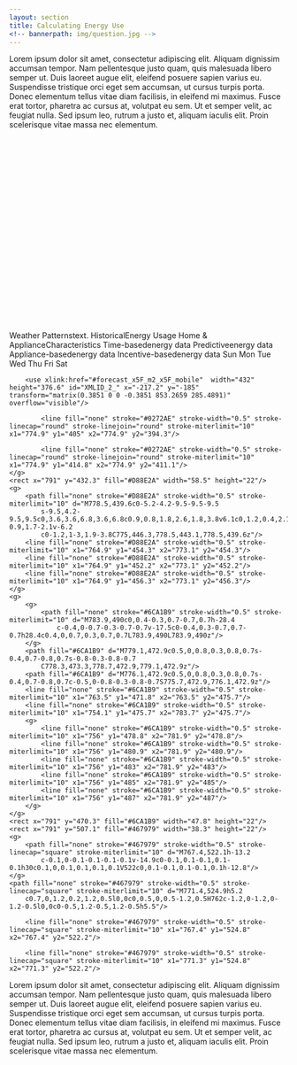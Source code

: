 ```yaml
---
layout: section
title: Calculating Energy Use
<!-- bannerpath: img/question.jpg -->
---
```


<p>Lorem ipsum dolor sit amet, consectetur adipiscing elit. Aliquam dignissim accumsan tempor. Nam pellentesque justo quam, quis malesuada libero semper ut. Duis laoreet augue elit, eleifend posuere sapien varius eu. Suspendisse tristique orci eget sem accumsan, ut cursus turpis porta. Donec elementum tellus vitae diam facilisis, in eleifend mi maximus. Fusce erat tortor, pharetra ac cursus at, volutpat eu sem. Ut et semper velit, ac feugiat nulla. Sed ipsum leo, rutrum a justo et, aliquam iaculis elit. Proin scelerisque vitae massa nec elementum.</p>

<div class="calcFlowChart">

<svg version="1.1" xmlns="http://www.w3.org/2000/svg" xmlns:xlink="http://www.w3.org/1999/xlink" x="0px" y="0px"
	 viewBox="0 0 1200 800" enable-background="new 0 0 1200 800" xml:space="preserve">
	<symbol  id="billsofar" viewBox="-66 -55.4 134 90.8">
		<path fill="#FFFFFF" stroke="#658C3D" stroke-width="2" stroke-linecap="round" stroke-linejoin="round" stroke-miterlimit="10" d="M48,34.4h-92c-11,0-21-8-21-19v-39c0-11,10-21,21-21h35.3l10.5-9.8l10.5,9.8H48c11,0,19,10,19,21v39C67,26.4,59,34.4,48,34.4z"/>
	</symbol>
	<symbol  id="forecast_x5F_m2_x5F_mobile" viewBox="-217.2 -185 432 376.6">
		<g id="forecast_6_1_">
			<polygon fill="#FFFFFF" points="214.8,-185 -217.2,-185 -217.2,191.6 214.8,191.6 		"/>
			<g>
				<polygon fill="#656D71" points="139,119.3 86,119.3 86,172.3 139,172.3 			"/>
			</g>
			<g>
				<polygon fill="#656D71" points="196.7,119.3 143.7,119.3 143.7,172.3 196.7,172.3 			"/>
			</g>
			<g>
				<polygon fill="#656D71" points="-148.4,61.7 -201.4,61.7 -201.4,114.7 -148.4,114.7 			"/>
			</g>
			<g>
				<polygon fill="#656D71" points="-90.9,61.7 -143.9,61.7 -143.9,114.7 -90.9,114.7 			"/>
			</g>
			<g>
				<polygon fill="#656D71" points="-33.5,61.7 -86.5,61.7 -86.5,114.7 -33.5,114.7 			"/>
			</g>
			<g>
				<polygon fill="#656D71" points="24,61.7 -29,61.7 -29,114.7 24,114.7 			"/>
			</g>
			<g>
				<polygon fill="#656D71" points="81.5,61.7 28.5,61.7 28.5,114.7 81.5,114.7 			"/>
			</g>
			<g>
				<polygon fill="#656D71" points="139,61.7 86,61.7 86,114.7 139,114.7 			"/>
			</g>
			<g>
				<polygon fill="#656D71" points="196.7,61.7 143.7,61.7 143.7,114.7 196.7,114.7 			"/>
			</g>
			<g>
				<g>
					<path fill="#656D71" d="M138,56.2v-51H87v51H138 M139,57.2H86v-53h53V57.2L139,57.2z"/>
				</g>
			</g>
			<g>
				<g>
					<path fill="#656D71" d="M195.7,56.2v-51h-51v51H195.7 M196.7,57.2h-53v-53h53V57.2L196.7,57.2z"/>
				</g>
			</g>
			<g>
				<polygon fill="#656D71" points="-148.4,4.2 -201.4,4.2 -201.4,57.2 -148.4,57.2 			"/>
			</g>
			<g>
				<polygon fill="#658C3D" points="-90.9,4.2 -143.9,4.2 -143.9,57.2 -90.9,57.2 			"/>
			</g>
			<g>
				<g>
					<path fill="#656D71" d="M-34.5,56.2v-51h-51v51H-34.5 M-33.5,57.2h-53v-53h53V57.2L-33.5,57.2z"/>
				</g>
			</g>
			<g>
				<g>
					<path fill="#656D71" d="M23,56.2v-51h-51v51H23 M24,57.2h-53v-53h53V57.2L24,57.2z"/>
				</g>
			</g>
			<g>
				<g>
					<path fill="#656D71" d="M80.5,56.2v-51h-51v51H80.5 M81.5,57.2h-53v-53h53V57.2L81.5,57.2z"/>
				</g>
			</g>
			<g>
				<g>
					<path fill="#656D71" d="M-149.4-1.3v-51h-51v51H-149.4 M-148.4-0.3h-53v-53h53V-0.3L-148.4-0.3z"/>
				</g>
			</g>
			<g>
				<polygon fill="#D88E2A" points="-148.4,-168.1 -201.4,-168.1 -201.4,-115.1 -148.4,-115.1 			"/>
			</g>
			<g>
				<g>
					<path fill="#656D71" d="M-91.9-1.3v-51h-51v51H-91.9 M-90.9-0.3h-53v-53h53V-0.3L-90.9-0.3z"/>
				</g>
			</g>
			<g>
				<g>
					<path fill="#656D71" d="M-34.5-1.3v-51h-51v51H-34.5 M-33.5-0.3h-53v-53h53V-0.3L-33.5-0.3z"/>
				</g>
			</g>
			<g>
				<g>
					<path fill="#656D71" d="M-91.9-58.5v-51h-51v51H-91.9 M-90.9-57.5h-53v-53h53V-57.5L-90.9-57.5z"/>
				</g>
			</g>
			<g>
				<g>
					<path fill="#656D71" d="M-149.4-58.5v-51h-51v51H-149.4 M-148.4-57.5h-53v-53h53V-57.5L-148.4-57.5z"/>
				</g>
			</g>
			<g>
				<g>
					<path fill="#656D71" d="M-34.5-58.5v-51h-51v51H-34.5 M-33.5-57.5h-53v-53h53V-57.5L-33.5-57.5z"/>
				</g>
			</g>
			<g>
				<g>
					<path fill="#656D71" d="M80.5-1.3v-51h-51v51H80.5 M81.5-0.3h-53v-53h53V-0.3L81.5-0.3z"/>
				</g>
			</g>
			<g>
				<g>
					<path fill="#656D71" d="M138-1.3v-51H87v51H138 M139-0.3H86v-53h53V-0.3L139-0.3z"/>
				</g>
			</g>
			<g>
				<g>
					<path fill="#656D71" d="M195.5-1.3v-51h-51v51H195.5 M196.5-0.3h-53v-53h53V-0.3L196.5-0.3z"/>
				</g>
			</g>
			<g>
				<g>
					<path fill="#656D71" d="M23-1.3v-51h-51v51H23 M24-0.3h-53v-53h53V-0.3L24-0.3z"/>
				</g>
			</g>
			<g>
				<g>
					<path fill="#656D71" d="M80.5-58.5v-51h-51v51H80.5 M81.5-57.5h-53v-53h53V-57.5L81.5-57.5z"/>
				</g>
			</g>
			<g>
				<g>
					<path fill="#656D71" d="M138-58.5v-51H87v51H138 M139-57.5H86v-53h53V-57.5L139-57.5z"/>
				</g>
			</g>
			<g>
				<g>
					<path fill="#656D71" d="M195.5-58.5v-51h-51v51H195.5 M196.5-57.5h-53v-53h53V-57.5L196.5-57.5z"/>
				</g>
			</g>
			<g>
				<g>
					<path fill="#656D71" d="M23-58.5v-51h-51v51H23 M24-57.5h-53v-53h53V-57.5L24-57.5z"/>
				</g>
			</g>
			<use xlink:href="#billsofar"  width="134" height="90.8" id="XMLID_4_" x="-66" y="-55.4" transform="matrix(1 0 0 1 -119.6235 116.3237)" overflow="visible"/>
			<g>
				<polygon fill="none" points="-34.9,73.8 -203.2,73.8 -203.2,129.7 -34.9,129.7 			"/>
				<text transform="matrix(1.0185 0 0 -1 -168.9463 101.3472)" fill="#658C3D" font-family="'Open Sans'" font-size="40">Spent</text>
			</g>
		</g>
	</symbol>

<g id="Layer_1">
	<text transform="matrix(1 0 0 1 50 83.4203)"><tspan x="0" y="0" font-family="'Open Sans'" font-size="20">Weather Patterns</tspan><tspan x="0" y="24" font-family="'Open Sans'" font-size="20">text.</tspan></text>
	<text transform="matrix(1 0 0 1 135.5907 340.0329)"><tspan x="0" y="0" font-family="'Open Sans'" font-size="20">Historical</tspan><tspan x="-37.3" y="24" font-family="'OpenSans-Bold'" font-size="20">Energy Usage</tspan></text>
	<text transform="matrix(1 0 0 1 48.4816 580.4973)"><tspan x="0" y="0" font-family="'Open Sans'" font-size="20">Home &amp; Appliance</tspan><tspan x="33.1" y="24" font-family="'OpenSans-Bold'" font-size="20">Characteristics</tspan></text>
	<text transform="matrix(1 0 0 1 956.8547 76.4423)"><tspan x="0" y="0" font-family="'Open Sans'" font-size="20">Time-based</tspan><tspan x="0" y="24" font-family="'OpenSans-Bold'" font-size="20">energy data</tspan></text>
	<text transform="matrix(1 0 0 1 956.8549 229.3635)"><tspan x="0" y="0" font-family="'Open Sans'" font-size="20">Predictive</tspan><tspan x="0" y="24" font-family="'OpenSans-Bold'" font-size="20">energy data</tspan></text>
	<text transform="matrix(1 0 0 1 956.8548 408.6348)"><tspan x="0" y="0" font-family="'Open Sans'" font-size="20">Appliance-based</tspan><tspan x="0" y="24" font-family="'OpenSans-Bold'" font-size="20">energy data</tspan></text>
	<text transform="matrix(1 0 0 1 956.8545 615.3054)"><tspan x="0" y="0" font-family="'Open Sans'" font-size="20">Incentive-based</tspan><tspan x="0" y="24" font-family="'OpenSans-Bold'" font-size="20">energy data</tspan></text>
</g>

<g id="weatherToTime">
	<path fill="none" stroke="#000000" stroke-width="2" stroke-miterlimit="10" d="M355,90.9h101c61,0,63,45.4,125,45.4h128"/>
</g>
<g id="weatherToPredictive">
	<path fill="none" stroke="#000000" stroke-width="2" stroke-miterlimit="10" d="M354.5,102h101c61,0,63,169.8,125,169.8h128"/>
</g>
<g id="weatherToAppliance">
	<path fill="none" stroke="#000000" stroke-width="2" stroke-miterlimit="10" d="M355.3,115h101c61,0,63,347.4,125,347.4h128"/>
</g>
<g id="historyToTime">
	<path fill="none" stroke="#000000" stroke-width="2" stroke-miterlimit="10" d="M355.3,344.5h101c61,0,63-198.1,125-198.1h128"/>
</g>
<g id="historyToPredictive">
	<path fill="none" stroke="#000000" stroke-width="2" stroke-miterlimit="10" d="M355,357h101c61,0,63-73.7,125-73.7h128"/>
</g>
<g id="historyToAppliance">
	<path fill="none" stroke="#000000" stroke-width="2" stroke-miterlimit="10" d="M354.1,367.1h101c61,0,63,83.2,125,83.2h128"/>
</g>
<g id="historyToProgram">
	<path fill="none" stroke="#000000" stroke-width="2" stroke-miterlimit="10" d="M355,378.1h101c61,0,63,281.5,125,281.5h128"/>
</g>
<g id="houseToPredictive">
	<path fill="none" stroke="#000000" stroke-width="2" stroke-miterlimit="10" d="M354.7,601.9h101c82.7,0,28.7-304.8,125-304.8h128"
		/>
</g>
<g id="houseToAppliance">
	<path fill="none" stroke="#000000" stroke-width="2" stroke-miterlimit="10" d="M355,614.6h101c61,0,63-139.6,125-139.6h128"/>
</g>
<g id="houseToProgrm">
	<path fill="none" stroke="#000000" stroke-width="2" stroke-miterlimit="10" d="M354.3,626.9h101c61,0,63,45.4,125,45.4h128"/>
</g>
<g id="weather">
	<g id="XMLID_1_">
		<g>
			<path fill="#D1D3D4" d="M336.4,100.6c8.2,0,14.9,5.8,14.9,13.1c0,7.2-6.7,13.1-14.9,13.1h-57.5v-0.1c-6.1-0.6-10.9-5.1-10.9-10.6
				c0-2.8,1.2-5.3,3.2-7.2c1.5-1.5,3.5-2.6,5.8-3.1l0.1,0c0.7-3.9,4.1-6.9,8.2-6.9c1.2,0,2.6,0.4,3.6,0.8c1-6,6.1-10.5,12.4-10.5
				c2.3,0,4.5,0.6,6.4,1.8l0,0c1.5-2.6,3.7-4.7,6.4-6c2-1,4.2-1.5,6.6-1.5c8.3,0,15,6.7,15,15c0,0.6,0,1.3-0.1,1.9l0,0.3
				C335.9,100.6,336.2,100.6,336.4,100.6z"/>
			<path fill="#BCBEC0" d="M314.2,84.9L314.2,84.9c-2.7,1.3-4.9,3.4-6.4,6l0,0c-1.9-1.1-4.1-1.8-6.4-1.8c-6.2,0-11.4,4.6-12.4,10.5
				c-1-0.4-2.5-0.8-3.6-0.8c-4.1,0-7.5,3-8.2,6.9l-0.1,0c-2.3,0.5-4.3,1.6-5.8,3.1c-2-3.6-3.2-7.7-3.2-12.1
				c0-13.6,11-24.6,24.6-24.6C301.9,72.1,310,77.3,314.2,84.9z"/>
		</g>
		<g>
		</g>
	</g>
</g>
<g id="history">
	<path fill="#D1D2D3" stroke="#6B6A64" stroke-width="6.621" stroke-miterlimit="10" d="M340.8,362.7
			c-0.2,23.4-19.3,42.3-42.8,42.1c-23.4-0.2-42.3-19.3-42.1-42.8c0.2-23.4,19.3-42.3,42.8-42.1C322.2,320.1,341,339.3,340.8,362.7z"
			/>
		<circle fill="#D1D2D3" stroke="#808184" stroke-width="1.1035" stroke-miterlimit="10" cx="267.9" cy="362.1" r="6.1"/>
		<circle fill="#D1D2D3" stroke="#808184" stroke-width="1.1035" stroke-miterlimit="10" cx="283.3" cy="362.2" r="6.1"/>
		<circle fill="#D1D2D3" stroke="#808184" stroke-width="1.1035" stroke-miterlimit="10" cx="298.6" cy="362.4" r="6.1"/>
		<path fill="#D1D2D3" stroke="#808184" stroke-width="1.1035" stroke-miterlimit="10" d="M319.9,362.5c0,3.4-2.8,6.1-6.1,6
			c-3.4,0-6.1-2.8-6-6.1c0-3.4,2.8-6.1,6.1-6C317.2,356.4,320,359.2,319.9,362.5z"/>
		<circle fill="#D1D2D3" stroke="#808184" stroke-width="1.1035" stroke-miterlimit="10" cx="328.9" cy="362.6" r="6.1"/>
		<line fill="none" stroke="#6B6A64" stroke-width="2.207" stroke-miterlimit="10" x1="258.4" y1="376.7" x2="338.3" y2="377.3"/>
		<line fill="none" x1="267.9" y1="362.1" x2="264.1" y2="357.4"/>
		<g>
			<g id="XMLID_12_">
				<g>
					<polygon fill="#808184" points="264.2,357.6 268.4,361.9 267.5,362.6 264,357.7 					"/>
				</g>
				<g>
				</g>
			</g>
			<circle fill="#808184" cx="268.2" cy="362.4" r="0.6"/>
		</g>
		<g>
			<g id="XMLID_11_">
				<g>
					<polygon fill="#808184" points="289.1,363.8 283.2,362.9 283.5,361.8 289.2,363.5 					"/>
				</g>
				<g>
				</g>
			</g>
			<circle fill="#808184" cx="283" cy="362.3" r="0.6"/>
		</g>
		<g>
			<g id="XMLID_10_">
				<g>
					<polygon fill="#808184" points="302.5,357.8 298.8,362.6 298,361.8 302.3,357.6 					"/>
				</g>
				<g>
				</g>
			</g>
			<circle fill="#808184" cx="298.3" cy="362.4" r="0.6"/>
		</g>
		<g>
			<g id="XMLID_9_">
				<g>
					<polygon fill="#808184" points="310.3,367.3 313.4,362.1 314.3,362.8 310.5,367.5 					"/>
				</g>
				<g>
				</g>
			</g>
			<circle fill="#808184" cx="314" cy="362.2" r="0.6"/>
		</g>
		<g>
			<g id="XMLID_8_">
				<g>
					<polygon fill="#808184" points="323,362.5 329,362.1 329,363.2 323,362.7 					"/>
				</g>
				<g>
				</g>
			</g>
			<path fill="#808184" d="M329.7,362.1c0.3,0.2,0.3,0.6,0.1,0.9c-0.2,0.3-0.6,0.3-0.9,0.1c-0.3-0.2-0.3-0.6-0.1-0.9
				C329,361.9,329.4,361.9,329.7,362.1z"/>
		</g>
	</g>
</g>
<g id="house">
	<polyline fill="#808285" points="308,561 348.9,581.8 348.9,642.7 267.1,642.7 267.1,581.8 308,561 	"/>
	<rect x="301.9" y="617.6" fill="none" stroke="#FFFFFF" stroke-miterlimit="10" width="12.1" height="25.1"/>
	<rect x="280.1" y="586.9" fill="none" stroke="#FFFFFF" stroke-miterlimit="10" width="20.9" height="19.5"/>
	<rect x="315.1" y="586.9" fill="none" stroke="#FFFFFF" stroke-miterlimit="10" width="20.9" height="19.5"/>
	<line fill="none" stroke="#FFFFFF" stroke-width="2" stroke-miterlimit="10" x1="271.2" y1="642.7" x2="271.2" y2="626.8"/>
	<line fill="none" stroke="#FFFFFF" stroke-width="2" stroke-miterlimit="10" x1="276" y1="642.7" x2="276" y2="626.8"/>
	<line fill="none" stroke="#FFFFFF" stroke-width="2" stroke-miterlimit="10" x1="281" y1="642.7" x2="281" y2="626.8"/>
	<line fill="none" stroke="#FFFFFF" stroke-width="2" stroke-miterlimit="10" x1="285.9" y1="642.7" x2="285.9" y2="626.8"/>
	<line fill="none" stroke="#FFFFFF" stroke-width="2" stroke-miterlimit="10" x1="291.3" y1="642.7" x2="291.3" y2="626.8"/>
	<line fill="none" stroke="#FFFFFF" stroke-width="2" stroke-miterlimit="10" x1="296.7" y1="642.7" x2="296.7" y2="626.8"/>
	<line fill="none" stroke="#FFFFFF" stroke-width="2" stroke-miterlimit="10" x1="319.7" y1="642.8" x2="319.7" y2="626.9"/>
	<line fill="none" stroke="#FFFFFF" stroke-width="2" stroke-miterlimit="10" x1="324.5" y1="642.8" x2="324.5" y2="626.9"/>
	<line fill="none" stroke="#FFFFFF" stroke-width="2" stroke-miterlimit="10" x1="329.4" y1="642.8" x2="329.4" y2="626.9"/>
	<line fill="none" stroke="#FFFFFF" stroke-width="2" stroke-miterlimit="10" x1="334.4" y1="642.8" x2="334.4" y2="626.9"/>
	<line fill="none" stroke="#FFFFFF" stroke-width="2" stroke-miterlimit="10" x1="339.8" y1="642.8" x2="339.8" y2="626.9"/>
	<line fill="none" stroke="#FFFFFF" stroke-width="2" stroke-miterlimit="10" x1="345.2" y1="642.8" x2="345.2" y2="626.9"/>
</g>
<g id="time">
	<rect x="773.1" y="87.3" fill="#D1CDC7" width="18.5" height="52.4"/>
	<rect x="796.2" y="83.6" fill="#D1CDC7" width="18.5" height="56.1"/>
	<rect x="913.4" y="80.1" fill="#568B43" width="18.6" height="59.6"/>
	<g>
		<g>
			<line fill="none" stroke="#646E71" stroke-miterlimit="10" x1="768.7" y1="140.1" x2="937" y2="140.1"/>
			<g>
				<rect x="768.2" y="136.8" fill="#646E71" width="1" height="6.5"/>
			</g>
			<g>
				<rect x="936.5" y="136.8" fill="#646E71" width="1" height="6.5"/>
			</g>
		</g>
	</g>
	<text transform="matrix(1 0 0 1 775.7526 148.6464)" fill="#646E71" font-family="'OpenSans-Semibold'" font-size="7.2353">Sun</text>
	<text transform="matrix(1 0 0 1 797.6432 148.6464)" fill="#646E71" font-family="'OpenSans-Semibold'" font-size="7.2353">Mon</text>
	<rect x="819.4" y="90.7" fill="#D1CDC7" width="18.5" height="49"/>
	<text transform="matrix(1 0 0 1 822.2135 148.6464)" fill="#646E71" font-family="'OpenSans-Semibold'" font-size="7.2353">Tue</text>
	<rect x="842.9" y="84.8" fill="#D1CDC7" width="18.5" height="55"/>
	<text transform="matrix(1 0 0 1 844.3932 148.7656)" fill="#646E71" font-family="'OpenSans-Semibold'" font-size="7.2353">Wed</text>
	<rect x="866.2" y="79.1" fill="#D1CDC7" width="18.5" height="60.6"/>
	<text transform="matrix(1 0 0 1 868.8073 148.6464)" fill="#646E71" font-family="'OpenSans-Semibold'" font-size="7.2353">Thu</text>
	<rect x="889.6" y="88" fill="#D1CDC7" width="18.5" height="51.7"/>
	<text transform="matrix(1 0 0 1 894.3473 148.6464)" fill="#646E71" font-family="'OpenSans-Semibold'" font-size="7.2353">Fri</text>
	<text transform="matrix(1 0 0 1 916.8082 148.6454)" fill="#646E71" font-family="'OpenSans-Semibold'" font-size="7.2353">Sat</text>
</g>
<g id="predictive">
	
		<use xlink:href="#forecast_x5F_m2_x5F_mobile"  width="432" height="376.6" id="XMLID_2_" x="-217.2" y="-185" transform="matrix(0.3851 0 0 -0.3851 853.2659 285.4891)" overflow="visible"/>
</g>
<g id="appliance">
	<rect x="791.1" y="541.9" fill="#885A28" width="7.5" height="22"/>
	<path fill="none" stroke="#885A28" stroke-width="0.5" stroke-miterlimit="10" d="M775.7,567.4H764c-8.1,0-8.1,0-8.1-8.1v-11.7
		c0-8.1,0-8.1,8.1-8.1h11.7c8.1,0,8.1,0,8.1,8.1v11.7C783.8,567.4,783.8,567.4,775.7,567.4z"/>
	<circle fill="none" stroke="#885A28" stroke-width="0.5" stroke-miterlimit="10" cx="764.1" cy="547.2" r="4.4"/>
	<circle fill="none" stroke="#885A28" stroke-width="0.5" stroke-miterlimit="10" cx="764.1" cy="547.2" r="3.2"/>
	<circle fill="none" stroke="#885A28" stroke-width="0.5" stroke-miterlimit="10" cx="764.1" cy="547.2" r="2"/>
	<circle fill="#885A28" cx="764.1" cy="547.2" r="1.1"/>
	<circle fill="none" stroke="#885A28" stroke-width="0.5" stroke-miterlimit="10" cx="776" cy="547.2" r="4.4"/>
	<circle fill="none" stroke="#885A28" stroke-width="0.5" stroke-miterlimit="10" cx="776" cy="547.2" r="3.2"/>
	<circle fill="none" stroke="#885A28" stroke-width="0.5" stroke-miterlimit="10" cx="776" cy="547.2" r="2"/>
	<circle fill="#885A28" cx="776" cy="547.2" r="1.1"/>
	<circle fill="none" stroke="#885A28" stroke-width="0.5" stroke-miterlimit="10" cx="763.9" cy="558.6" r="4.4"/>
	<circle fill="none" stroke="#885A28" stroke-width="0.5" stroke-miterlimit="10" cx="763.9" cy="558.6" r="3.2"/>
	<circle fill="none" stroke="#885A28" stroke-width="0.5" stroke-miterlimit="10" cx="763.9" cy="558.6" r="2"/>
	<circle fill="#885A28" cx="763.9" cy="558.6" r="1.1"/>
	<circle fill="none" stroke="#885A28" stroke-width="0.5" stroke-miterlimit="10" cx="775.9" cy="558.6" r="4.4"/>
	<circle fill="none" stroke="#885A28" stroke-width="0.5" stroke-miterlimit="10" cx="775.9" cy="558.6" r="3.2"/>
	<circle fill="none" stroke="#885A28" stroke-width="0.5" stroke-miterlimit="10" cx="775.9" cy="558.6" r="2"/>
	<circle fill="#885A28" cx="775.9" cy="558.6" r="1.1"/>
	<rect x="790.8" y="394.1" fill="#0272AE" width="138.4" height="22"/>
	<g>
		<path fill="none" stroke="#0272AE" stroke-width="0.5" stroke-miterlimit="10" d="M777.2,420.5c0.2,0,0.5-0.2,0.5-0.5v-32
			c0-0.2-0.2-0.5-0.5-0.5h-16.4c-0.3,0-0.5,0.2-0.5,0.5v32c0,0.2,0.2,0.5,0.5,0.5L777.2,420.5L777.2,420.5z"/>
		<g>
			<polyline fill="none" stroke="#0272AE" stroke-width="0.5" stroke-miterlimit="10" points="762.3,420.6 762.3,421.8 761.2,421.8 
				761.2,420.6 			"/>
			<polyline fill="none" stroke="#0272AE" stroke-width="0.5" stroke-miterlimit="10" points="776.9,420.6 776.9,421.8 775.7,421.8 
				775.7,420.6 			"/>
		</g>
		<line fill="none" stroke="#0272AE" stroke-width="0.5" stroke-miterlimit="10" x1="777.7" y1="407.9" x2="760.3" y2="407.9"/>
		
			<line fill="none" stroke="#0272AE" stroke-width="0.5" stroke-linecap="round" stroke-linejoin="round" stroke-miterlimit="10" x1="774.9" y1="405" x2="774.9" y2="394.3"/>
		
			<line fill="none" stroke="#0272AE" stroke-width="0.5" stroke-linecap="round" stroke-linejoin="round" stroke-miterlimit="10" x1="774.9" y1="414.8" x2="774.9" y2="411.1"/>
	</g>
	<rect x="791" y="432.3" fill="#D88E2A" width="58.5" height="22"/>
	<g>
		<path fill="none" stroke="#D88E2A" stroke-width="0.5" stroke-miterlimit="10" d="M778.5,439.6c0-5.2-4.2-9.5-9.5-9.5
			s-9.5,4.2-9.5,9.5c0,3.6,3.6,6.8,3.6,6.8c0.9,0.8,1.8,2.6,1.8,3.8v6.1c0,1.2,0.4,2.1,1.6,2.1h4.9c1.2,0,1.7-0.9,1.7-2.1v-6.2
			c0-1.2,1-3,1.9-3.8C775,446.3,778.5,443.1,778.5,439.6z"/>
		<line fill="none" stroke="#D88E2A" stroke-width="0.5" stroke-miterlimit="10" x1="764.9" y1="454.3" x2="773.1" y2="454.3"/>
		<line fill="none" stroke="#D88E2A" stroke-width="0.5" stroke-miterlimit="10" x1="764.9" y1="452.2" x2="773.1" y2="452.2"/>
		<line fill="none" stroke="#D88E2A" stroke-width="0.5" stroke-miterlimit="10" x1="764.9" y1="456.3" x2="773.1" y2="456.3"/>
	</g>
	<g>
		<g>
			<path fill="none" stroke="#6CA1B9" stroke-width="0.5" stroke-miterlimit="10" d="M783.9,490c0,0.4-0.3,0.7-0.7,0.7h-28.4
				c-0.4,0-0.7-0.3-0.7-0.7v-17.5c0-0.4,0.3-0.7,0.7-0.7h28.4c0.4,0,0.7,0.3,0.7,0.7L783.9,490L783.9,490z"/>
		</g>
		<path fill="#6CA1B9" d="M779.1,472.9c0.5,0,0.8,0.3,0.8,0.7s-0.4,0.7-0.8,0.7s-0.8-0.3-0.8-0.7
			C778.3,473.3,778.7,472.9,779.1,472.9z"/>
		<path fill="#6CA1B9" d="M776.1,472.9c0.5,0,0.8,0.3,0.8,0.7s-0.4,0.7-0.8,0.7c-0.5,0-0.8-0.3-0.8-0.7S775.7,472.9,776.1,472.9z"/>
		<line fill="none" stroke="#6CA1B9" stroke-width="0.5" stroke-miterlimit="10" x1="763.5" y1="471.8" x2="763.5" y2="475.7"/>
		<line fill="none" stroke="#6CA1B9" stroke-width="0.5" stroke-miterlimit="10" x1="754.1" y1="475.7" x2="783.7" y2="475.7"/>
		<g>
			<line fill="none" stroke="#6CA1B9" stroke-width="0.5" stroke-miterlimit="10" x1="756" y1="478.8" x2="781.9" y2="478.8"/>
			<line fill="none" stroke="#6CA1B9" stroke-width="0.5" stroke-miterlimit="10" x1="756" y1="480.9" x2="781.9" y2="480.9"/>
			<line fill="none" stroke="#6CA1B9" stroke-width="0.5" stroke-miterlimit="10" x1="756" y1="483" x2="781.9" y2="483"/>
			<line fill="none" stroke="#6CA1B9" stroke-width="0.5" stroke-miterlimit="10" x1="756" y1="485" x2="781.9" y2="485"/>
			<line fill="none" stroke="#6CA1B9" stroke-width="0.5" stroke-miterlimit="10" x1="756" y1="487" x2="781.9" y2="487"/>
		</g>
	</g>
	<rect x="791" y="470.3" fill="#6CA1B9" width="47.8" height="22"/>
	<rect x="791" y="507.1" fill="#467979" width="38.3" height="22"/>
	<g>
		<path fill="none" stroke="#467979" stroke-width="0.5" stroke-linecap="square" stroke-miterlimit="10" d="M767.4,522.1h-13.2
			c-0.1,0-0.1-0.1-0.1-0.1v-14.9c0-0.1,0.1-0.1,0.1-0.1h30c0.1,0,0.1,0.1,0.1,0.1V522c0,0.1-0.1,0.1-0.1,0.1h-12.8"/>
	</g>
	<path fill="none" stroke="#467979" stroke-width="0.5" stroke-linecap="square" stroke-miterlimit="10" d="M771.4,524.9h5.2
		c0.7,0,1.2,0.2,1.2,0.5l0,0c0,0.5,0,0.5-1.2,0.5H762c-1.2,0-1.2,0-1.2-0.5l0,0c0-0.5,1.2-0.5,1.2-0.5h5.5"/>
	
		<line fill="none" stroke="#467979" stroke-width="0.5" stroke-linecap="square" stroke-miterlimit="10" x1="767.4" y1="524.8" x2="767.4" y2="522.2"/>
	
		<line fill="none" stroke="#467979" stroke-width="0.5" stroke-linecap="square" stroke-miterlimit="10" x1="771.3" y1="524.8" x2="771.3" y2="522.2"/>
</g>
<g id="program">
	<rect x="746.9" y="601.9" fill="#D1D3D4" width="182" height="123.9"/>
</g>

</svg>

</div> 

<p>Lorem ipsum dolor sit amet, consectetur adipiscing elit. Aliquam dignissim accumsan tempor. Nam pellentesque justo quam, quis malesuada libero semper ut. Duis laoreet augue elit, eleifend posuere sapien varius eu. Suspendisse tristique orci eget sem accumsan, ut cursus turpis porta. Donec elementum tellus vitae diam facilisis, in eleifend mi maximus. Fusce erat tortor, pharetra ac cursus at, volutpat eu sem. Ut et semper velit, ac feugiat nulla. Sed ipsum leo, rutrum a justo et, aliquam iaculis elit. Proin scelerisque vitae massa nec elementum.</p>